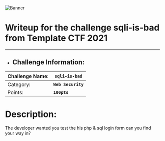 <!-- Banner is optional -->
   <br> ![Banner](https://media.giphy.com/media/rgvhPWhCzT2DEeKmkO/giphy.gif?cid=790b76117afae56240a0a968b60c6eebe6cd664672a6c895&rid=giphy.gif&ct=g)
   
# Writeup for the challenge **sqli-is-bad** from Template CTF 2021
----

- ## Challenge Information:

| Challenge Name: | **`sqli-is-bad`** |
| -----------     | ----------- |
| Category:       | **`Web Security`** |
| Points:         | **`100pts`**
<!-- The author is optional -->
<!--| Author:         | **`0xRar`**-->

# Description: 
The developer wanted you test the his php & sql login form can you find your way in?
